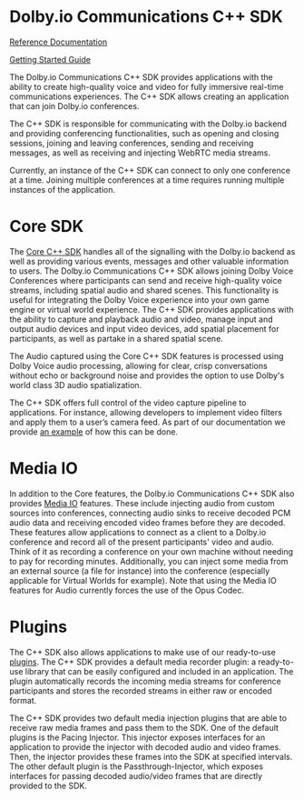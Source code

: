 # Dolby.io Communications C++ SDK

[Reference Documentation](https://api-references.dolby.io/comms-sdk-cpp/index.html)

[Getting Started Guide](https://api-references.dolby.io/comms-sdk-cpp/other/getting_started.html)

The Dolby.io Communications C++ SDK provides applications with the ability to create high-quality voice and video for fully immersive real-time communications experiences. The C++ SDK allows creating an application that can join Dolby.io conferences.

The C++ SDK is responsible for communicating with the Dolby.io backend and providing conferencing functionalities, such as opening and closing sessions, joining and leaving conferences, sending and receiving messages, as well as receiving and injecting WebRTC media streams.

Currently, an instance of the C++ SDK can connect to only one conference at a time. Joining multiple conferences at a time requires running multiple instances of the application.

Core SDK
========
The [Core C++ SDK](https://api-references.dolby.io/comms-sdk-cpp/api/coresdk.html) handles all of the signalling with the Dolby.io backend as well as providing various events, messages and other valuable information to users. The Dolby.io Communications C++ SDK allows joining Dolby Voice Conferences where participants can send and receive high-quality voice streams, including spatial audio and shared scenes. This functionality is useful for integrating the Dolby Voice experience into your own game engine or virtual world experience. The C++ SDK provides applications with the ability to capture and playback audio and video, manage input and output audio devices and input video devices, add spatial placement for participants, as well as partake in a shared spatial scene.

The Audio captured using the Core C++ SDK features is processed using Dolby Voice audio processing, allowing for clear, crisp conversations without echo or background noise and provides the option to use Dolby's world class 3D audio spatialization.

The C++ SDK offers full control of the video capture pipeline to applications. For instance, allowing developers to implement video filters and apply them to a user’s camera feed. As part of our documentation we provide [an example](https://api-references.dolby.io/comms-sdk-cpp/other/getting_started.html#video-processor) of how this can be done.

Media IO
========
In addition to the Core features, the Dolby.io Communications C++ SDK also provides [Media IO](https://api-references.dolby.io/comms-sdk-cpp/api/media_io.html) features. These include injecting audio from custom sources into conferences, connecting audio sinks to receive decoded PCM audio data and receiving encoded video frames before they are decoded. These features allow applications to connect as a client to a Dolby.io conference and record all of the present participants' video and audio. Think of it as recording a conference on your own machine without needing to pay for recording minutes. Additionally, you can inject some media from an external source (a file for instance) into the conference (especially applicable for Virtual Worlds for example). Note that using the Media IO features for Audio currently forces the use of the Opus Codec.

Plugins
=======
The C++ SDK also allows applications to make use of our ready-to-use [plugins](https://api-references.dolby.io/comms-sdk-cpp/api/plugins.html#plugins-api). The C++ SDK provides a default media recorder plugin: a ready-to-use library that can be easily configured and included in an application. The plugin automatically records the incoming media streams for conference participants and stores the recorded streams in either raw or encoded format.

The C++ SDK provides two default media injection plugins that are able to receive raw media frames and pass them to the SDK. One of the default plugins is the Pacing Injector. This injector exposes interfaces for an application to provide the injector with decoded audio and video frames. Then, the injector provides these frames into the SDK at specified intervals. The other default plugin is the Passthrough-Injector, which exposes interfaces for passing decoded audio/video frames that are directly provided to the SDK.
